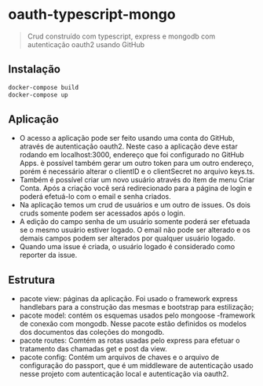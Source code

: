 # oauth-typescript-mongo

> Crud construído com typescript, express e mongodb com autenticação oauth2 usando GitHub

## Instalação

```sh
docker-compose build
docker-compose up
```

## Aplicação

- O acesso a aplicação pode ser feito usando uma conta do GitHub, através de autenticação oauth2. Neste caso a aplicação deve estar rodando em localhost:3000, endereço que foi configurado no GitHub Apps. è possível também gerar um outro token para um outro endereço, porém é necessário alterar o clientID e o clientSecret no arquivo keys.ts.
- Também é possível criar um novo usuário através do item de menu Criar Conta. Após a criação você será redirecionado para a página de login e poderá efetuá-lo com o email e senha criados.
- Na aplicação temos um crud de usuários e um outro de issues. Os dois cruds somente podem ser acessados após o login.
- A edição do campo senha de um usuário somente poderá ser efetuada se o mesmo usuário estiver logado. O email não pode ser alterado e os demais campos podem ser alterados por qualquer usuário logado.
- Quando uma issue é criada, o usuário logado é considerado como reporter da issue.

## Estrutura

- pacote view: páginas da aplicação. Foi usado o framework express handlebars para a construção das mesmas e bootstrap para estilização;
- pacote model: contém os esquemas usados pelo mongoose -framework de conexão com mongodb. Nesse pacote estão definidos os modelos dos documentos das coleções do mongodb.
- pacote routes: Comtém as rotas usadas pelo express para efetuar o tratamento das chamadas get e post da view.
- pacote config: Contém um arquivos de chaves e o arquivo de configuração do passport, que é um middleware de autenticação usado nesse projeto com autenticação local e autenticação via oauth2.
